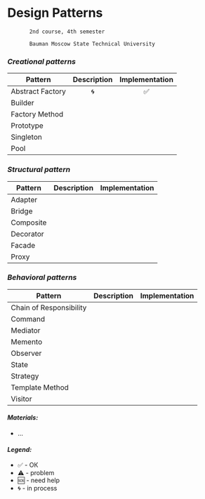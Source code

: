 # Design Patterns


           2nd course, 4th semester

           Bauman Moscow State Technical University
           
 ### <i>Creational patterns</i>
 
 |  Pattern |     Description     |      Implementation     |
| ------------- |:-------------:|:-------------:|
|Abstract Factory| 🌀 |✅ |
|Builder||
|Factory Method||
|Prototype||
|Singleton||
|Pool||

 ### <i>Structural pattern</i>
 
 |  Pattern |     Description     |      Implementation     |
| ------------- |:-------------:|:-------------:|
|Adapter||
|Bridge||
|Composite||
|Decorator||
|Facade||
|Proxy||

 ### <i> Behavioral patterns</i>
 
 |  Pattern |     Description     |      Implementation     |
| ------------- |:-------------:|:-------------:|
|Chain of Responsibility||
|Command||
|Mediator||
|Memento||
|Observer||
|State||
|Strategy||
|Template Method||
|Visitor||


#### <i>Materials:</i>
<ul>
<li>...
</ul>

#### <i>Legend:</i>
<ul>
<li>✅ - ОК
<li>⚠️ - problem
<li>🆘 - need help
<li>🌀 - in process
</ul>
